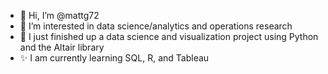 - 👋 Hi, I’m @mattg72
- 👀 I’m interested in data science/analytics and operations research
- 🌱 I just finished up a data science and visualization project using Python and the Altair library
- ✨ I am currently learning SQL, R, and Tableau

<!---
mattg72/mattg72 is a ✨ special ✨ repository because its `README.md` (this file) appears on your GitHub profile.
You can click the Preview link to take a look at your changes.
--->
